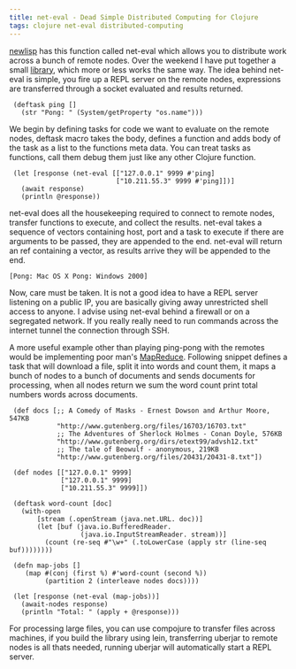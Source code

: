 ```yaml
---
title: net-eval - Dead Simple Distributed Computing for Clojure
tags: clojure net-eval distributed-computing
---
```


[newlisp](http://newlisp.org) has this function called net-eval which
allows you to distribute work across a bunch of remote nodes. Over the
weekend I have put together a small [library](/net-eval.markdown), which
more or less works the same way. The idea behind net-eval is simple, you
fire up a REPL server on the remote nodes, expressions are transferred
through a socket evaluated and results returned.

     (deftask ping []
       (str "Pong: " (System/getProperty "os.name")))

We begin by defining tasks for code we want to evaluate on the remote
nodes, deftask macro takes the body, defines a function and adds body of
the task as a list to the functions meta data. You can treat tasks as
functions, call them debug them just like any other Clojure function.

     (let [response (net-eval [["127.0.0.1" 9999 #'ping]
                               ["10.211.55.3" 9999 #'ping]])]
       (await response)
       (println @response))

net-eval does all the housekeeping required to connect to remote nodes,
transfer functions to execute, and collect the results. net-eval takes a
sequence of vectors containing host, port and a task to execute if there
are arguments to be passed, they are appended to the end. net-eval will
return an ref containing a vector, as results arrive they will be
appended to the end.

    [Pong: Mac OS X Pong: Windows 2000]

Now, care must be taken. It is not a good idea to have a REPL server
listening on a public IP, you are basically giving away unrestricted
shell access to anyone. I advise using net-eval behind a firewall or on
a segregated network. If you really really need to run commands across
the internet tunnel the connection through SSH.

A more useful example other than playing ping-pong with the remotes
would be implementing poor man's
[MapReduce](http://en.wikipedia.org/wiki/MapReduce). Following snippet
defines a task that will download a file, split it into words and count
them, it maps a bunch of nodes to a bunch of documents and sends
documents for processing, when all nodes return we sum the word count
print total numbers words across documents.

     (def docs [;; A Comedy of Masks - Ernest Dowson and Arthur Moore, 547KB
                "http://www.gutenberg.org/files/16703/16703.txt"
                ;; The Adventures of Sherlock Holmes - Conan Doyle, 576KB
                "http://www.gutenberg.org/dirs/etext99/advsh12.txt"
                ;; The tale of Beowulf - anonymous, 219KB
                "http://www.gutenberg.org/files/20431/20431-8.txt"])

     (def nodes [["127.0.0.1" 9999]
                 ["127.0.0.1" 9999] 
                 ["10.211.55.3" 9999]])

     (deftask word-count [doc]
       (with-open 
           [stream (.openStream (java.net.URL. doc))]
           (let [buf (java.io.BufferedReader. 
                      (java.io.InputStreamReader. stream))]
             (count (re-seq #"\w+" (.toLowerCase (apply str (line-seq buf))))))))

     (defn map-jobs []
        (map #(conj (first %) #'word-count (second %))
             (partition 2 (interleave nodes docs))))

     (let [response (net-eval (map-jobs))]
       (await-nodes response)
       (println "Total: " (apply + @response)))

For processing large files, you can use compojure to transfer files
across machines, if you build the library using lein, transferring
uberjar to remote nodes is all thats needed, running uberjar will
automatically start a REPL server.
